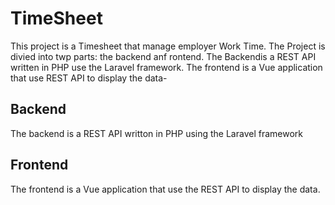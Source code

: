 # TimeSheet

This project is a Timesheet that manage employer Work Time. The Project is divied into twp parts: the backend anf rontend. The Backendis a REST API written in PHP use the Laravel framework. The frontend is a Vue application that use REST API to display the data-


## Backend

The backend is a REST API writton in PHP using the Laravel framework

## Frontend

The frontend is a Vue application that use the REST API to display the data.

